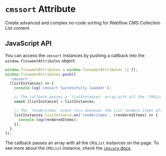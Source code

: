 # `cmssort` Attribute

Create advanced and complex no-code sorting for Webflow CMS Collection List content.

## JavaScript API

You can access the `cmssort` instances by pushing a callback into the `window.finsweetAttributes` object:

```typescript
window.finsweetAttributes = window.finsweetAttributes || [];
window.finsweetAttributes.push([
  'cmssort',
  (listInstances) => {
    console.log('cmssort Successfully loaded!');

    // The callback passes a `listInstances` array with all the `CMSList` instances on the page.
    const [listInstance] = listInstances;

    // The `renderitems` event runs whenever the list renders items after sorting.
    listInstances.listInstance.on('renderitems', (renderedItems) => {
      console.log(renderedItems);
    });
  },
]);
```

The callback passes an array with all the `CMSList` instances on the page.
To see more about the `CMSList` instance, check the [`cmscore` docs](https://www.npmjs.com/package/@finsweet/attributes-cmscore).
